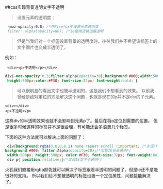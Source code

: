 ##css实现背景透明文字不透明

>设置元素的透明度：

```css
 -moz-opacity:0.8; /*在Firefox中设置元素透明度
 filter: alpha(opacity=80); /*ie使用滤镜设置透明
```
>但是当我们对一个标签设置背景的透明度时，往往我们并不希望该标签上的文字图片也变成半透明了。

例如：
```
 <div><p>不透明</p></div>
```
```css
div{-moz-opacity:0.3;filter:alpha(opacity=30);background:#000;width:500px;
 height:500px;color:#F30; font-size:32px; font-weight:bold; }
```

>可以很明显的看出文字也被半透明的，这是我们不想看到的效果。
 以前我曾经是绝对定位的方法解决这个问题，也就是现在的p并不是div的子元素。
```
<div></div>
<p>不透明</p>
```
这样div的半透明效果也就不会影响到元素p了。最后在将p定位到需要的位置。
 但是很多时候这样的标签并不是很合理，有可能还会多浪费几个标签。

下面的这种方法就可以解决上面的问题了：
```css
 div{background:rgba(0,0,0,0.2) none repeat scroll !important; /*实现FF背景透明，文字不透明*/
background:#000; filter:Alpha(opacity=20);/*实现IE背景透明*/ 
 width:500px; height:500px; color:#F30; font-size:32px; font-weight:bold;}
 div p{ position:relative;}/*实现IE文字不透明*/
```
火狐我们直接用rgba颜色就可以解决子标签跟着半透明的问题了，但是ie还不是能很好的支持。
 所以我们给不想被透明的标签设置一个定位属性，问题接能解决了。
>
>

